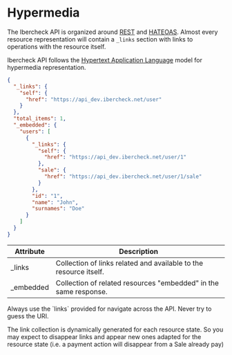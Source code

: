 # Hypermedia

The Ibercheck API is organized around
[REST](http://en.wikipedia.org/wiki/Representational_State_Transfer) and
[HATEOAS](http://en.wikipedia.org/wiki/HATEOAS). Almost every resource representation will contain a `_links` section
with links to operations with the resource itself.

Ibercheck API follows the [Hypertext Application Language](https://tools.ietf.org/html/draft-kelly-json-hal-06) model
for hypermedia representation.

```json
{
  "_links": {
    "self": {
      "href": "https://api_dev.ibercheck.net/user"
    }
  },
  "total_items": 1,
  "_embedded": {
    "users": [
      {
        "_links": {
          "self": {
            "href": "https://api_dev.ibercheck.net/user/1"
          },
          "sale": {
            "href": "https://api_dev.ibercheck.net/user/1/sale"
          }
        },
        "id": "1",
        "name": "John",
        "surnames": "Doe"
      }
    ]
  }   
}
```

Attribute           | Description
-----------         | -----------
_links              | Collection of links related and available to the resource itself.
_embedded           | Collection of related resources "embedded" in the same response.

<aside class="warning">
  Always use the `links` provided for navigate across the API. Never try to guess the URI.
</aside>

The link collection is dynamically generated for each resource state. So you may expect to disappear links and appear
new ones adapted for the resource state (i.e. a payment action will disappear from a Sale already pay)
